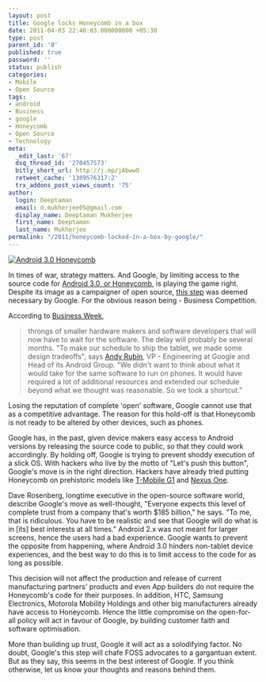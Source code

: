 ```yaml
---
layout: post
title: Google locks Honeycomb in a box
date: 2011-04-03 22:40:03.000000000 +05:30
type: post
parent_id: '0'
published: true
password: ''
status: publish
categories:
- Mobile
- Open Source
tags:
- android
- Business
- google
- Honeycomb
- Open Source
- Technology
meta:
  _edit_last: '67'
  dsq_thread_id: '270457573'
  bitly_short_url: http://j.mp/jAbwwO
  retweet_cache: '1309576317:2'
  trx_addons_post_views_count: '75'
author:
  login: Deeptaman
  email: d.mukherjee05@gmail.com
  display_name: Deeptaman Mukherjee
  first_name: Deeptaman
  last_name: Mukherjee
permalink: "/2011/honeycomb-locked-in-a-box-by-google/"
---
```

<p><a href="http://www.android.com/"><img src="/static/2011/04/android-honeycomb.png" alt="Android 3.0 Honeycomb" class="alignright" /></a></p>
<p>In times of war, strategy matters. And Google, by limiting access to the source code for <a href="http://googlemobile.blogspot.com/2011/01/sneak-peak-of-android-30-honeycomb.html">Android 3.0, or Honeycomb</a>, is playing the game right. Despite its image as a campaigner of open source, <a href="http://news.cnet.com/8301-30684_3-20030223-265.html">this step</a> was deemed necessary by Google. For the obvious reason being - Business Competition. </p>
<p>According to <a href="http://www.businessweek.com/technology/content/mar2011/tc20110324_269784.htm">Business Week</a>,</p>
<blockquote><p>throngs of smaller hardware makers and software developers that will now have to wait for the software. The delay will probably be several months. "To make our schedule to ship the tablet, we made some design tradeoffs", says <a href="http://connect.in.com/andy-rubin/biography-20839.html">Andy Rubin</a>, VP - Engineering at Google and Head of its Android Group. "We didn't want to think about what it would take for the same software to run on phones. It would have required a lot of additional resources and extended our schedule beyond what we thought was reasonable. So we took a shortcut."</p></blockquote>

<p>Losing the reputation of complete 'open' software, Google cannot use that as a competitive advantage. The reason for this hold-off is that Honeycomb is not ready to be altered by other devices, such as phones. </p>
<p>Google has, in the past, given device makers easy access to Android versions by releasing the source code to public, so that they could work accordingly. By holding off, Google is trying to prevent shoddy execution of a slick OS. With hackers who live by the motto of "Let's push this button", Google's move is in the right direction. Hackers have already tried putting Honeycomb on prehistoric models like <a href="http://atablet.info/2011/03/htc-magic-t-mobile-g1-gets-honeycomb-port-android-past-and-future-fused-together-video/">T-Mobile G1</a> and <a href="http://www.geekword.net/nexus-one-honeycomb-android/">Nexus One</a>. </p>
<p>Dave Rosenberg, longtime executive in the open-source software world, describe Google's move as well-thought, "Everyone expects this level of complete trust from a company that's worth $185 billion," he says. "To me, that is ridiculous. You have to be realistic and see that Google will do what is in [its] best interests at all times." Android 2.x was not meant for larger screens, hence the users had a bad experience. Google wants to prevent the opposite from happening, where Android 3.0 hinders non-tablet device experiences, and the best way to do this is to limit access to the code for as long as possible. </p>
<p>This decision will not affect the production and release of current manufacturing partners' products and even App builders do not require the Honeycomb's code for their purposes. In addition, HTC, Samsung Electronics, Motorola Mobility Holdings and other big manufacturers already have access to Honeycomb. Hence the little compromise on the open-for-all policy will act in favour of Google, by building customer faith and software optimisation.</p>
<p>More than building up trust, Google it will act as a solodifying factor. No doubt, Google's this step will chafe FOSS advocates to a gargantuan extent. But as they say, this seems in the best interest of Google. If you think otherwise, let us know your thoughts and reasons behind them.</p>
